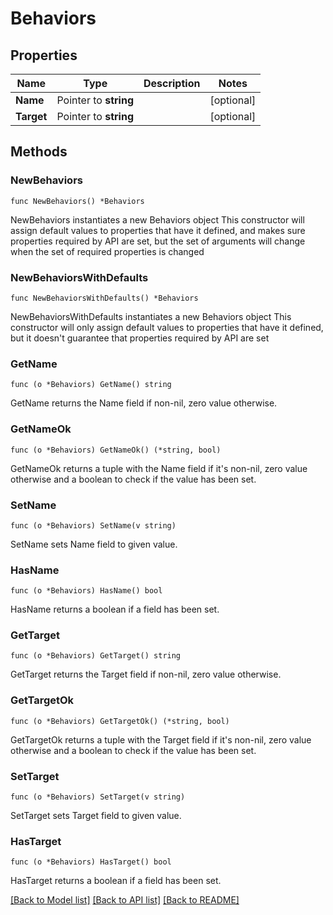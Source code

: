 # Behaviors

## Properties

Name | Type | Description | Notes
------------ | ------------- | ------------- | -------------
**Name** | Pointer to **string** |  | [optional] 
**Target** | Pointer to **string** |  | [optional] 

## Methods

### NewBehaviors

`func NewBehaviors() *Behaviors`

NewBehaviors instantiates a new Behaviors object
This constructor will assign default values to properties that have it defined,
and makes sure properties required by API are set, but the set of arguments
will change when the set of required properties is changed

### NewBehaviorsWithDefaults

`func NewBehaviorsWithDefaults() *Behaviors`

NewBehaviorsWithDefaults instantiates a new Behaviors object
This constructor will only assign default values to properties that have it defined,
but it doesn't guarantee that properties required by API are set

### GetName

`func (o *Behaviors) GetName() string`

GetName returns the Name field if non-nil, zero value otherwise.

### GetNameOk

`func (o *Behaviors) GetNameOk() (*string, bool)`

GetNameOk returns a tuple with the Name field if it's non-nil, zero value otherwise
and a boolean to check if the value has been set.

### SetName

`func (o *Behaviors) SetName(v string)`

SetName sets Name field to given value.

### HasName

`func (o *Behaviors) HasName() bool`

HasName returns a boolean if a field has been set.

### GetTarget

`func (o *Behaviors) GetTarget() string`

GetTarget returns the Target field if non-nil, zero value otherwise.

### GetTargetOk

`func (o *Behaviors) GetTargetOk() (*string, bool)`

GetTargetOk returns a tuple with the Target field if it's non-nil, zero value otherwise
and a boolean to check if the value has been set.

### SetTarget

`func (o *Behaviors) SetTarget(v string)`

SetTarget sets Target field to given value.

### HasTarget

`func (o *Behaviors) HasTarget() bool`

HasTarget returns a boolean if a field has been set.


[[Back to Model list]](../README.md#documentation-for-models) [[Back to API list]](../README.md#documentation-for-api-endpoints) [[Back to README]](../README.md)


